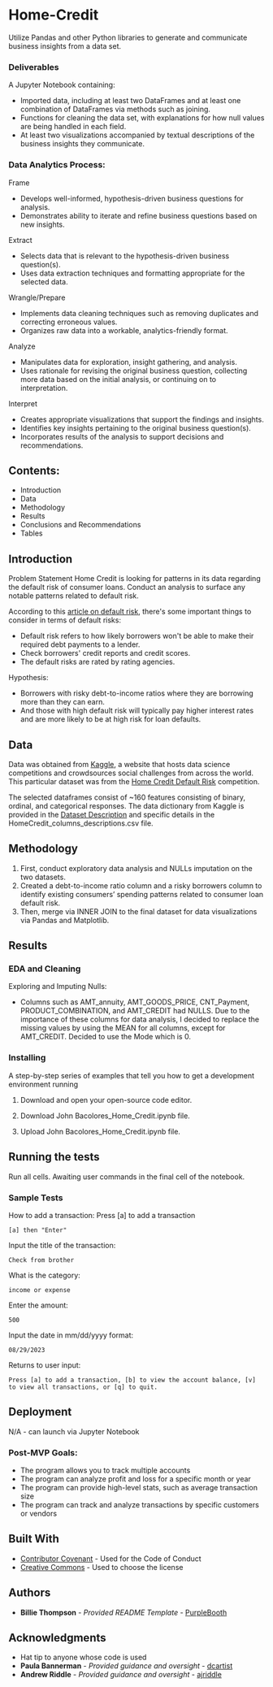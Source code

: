 # Home-Credit
Utilize Pandas and other Python libraries to generate and communicate business insights from a data set.

### Deliverables
A Jupyter Notebook containing:
- Imported data, including at least two DataFrames and at least one combination of DataFrames via methods such as joining.
- Functions for cleaning the data set, with explanations for how null values are being handled in each field.
- At least two visualizations accompanied by textual descriptions of the business insights they communicate.

### Data Analytics Process:
Frame 
- Develops well-informed, hypothesis-driven business questions for analysis.
- Demonstrates ability to iterate and refine business questions based on new insights.

Extract
- Selects data that is relevant to the hypothesis-driven business question(s). 
- Uses data extraction techniques and formatting appropriate for the selected data.

Wrangle/Prepare
- Implements data cleaning techniques such as removing duplicates and correcting erroneous values. 
- Organizes raw data into a workable, analytics-friendly format. 

Analyze
- Manipulates data for exploration, insight gathering, and analysis.
- Uses rationale for revising the original business question, collecting more data based on the initial analysis, or continuing on to interpretation. 

Interpret
- Creates appropriate visualizations that support the findings and insights. 
- Identifies key insights pertaining to the original business question(s).
- Incorporates results of the analysis to support decisions and recommendations.

## Contents:
- Introduction
- Data
- Methodology
- Results
- Conclusions and Recommendations
- Tables

## Introduction
Problem Statement
Home Credit is looking for patterns in its data regarding the default risk of consumer loans. Conduct an analysis to surface any notable patterns related to default risk.

According to this [article on default risk](https://www.investopedia.com/terms/d/defaultrisk.asp#:~:text=Default%20risk%20refers%20to%20the,credit%20reports%20and%20credit%20scores), 
there's some important things to consider in terms of default risks:
- Default risk refers to how likely borrowers won't be able to make their required debt payments to a lender.
- Check borrowers' credit reports and credit scores.
- The default risks are rated by rating agencies.

Hypothesis: 
- Borrowers with risky debt-to-income ratios where they are borrowing more than they can earn. 
- And those with high default risk will typically pay higher interest rates and are more likely to be at high risk for loan defaults.

## Data

Data was obtained from [Kaggle](https://www.kaggle.com), a website that hosts data science competitions and crowdsources social challenges from across the world. This particular dataset was from the [Home Credit Default Risk](https://www.kaggle.com/competitions/home-credit-default-risk/data) competition.

The selected dataframes consist of ~160 features consisting of binary, ordinal, and categorical responses. The data dictionary from Kaggle is provided in the [Dataset Description](https://www.kaggle.com/competitions/home-credit-default-risk/data) and specific details in the HomeCredit_columns_descriptions.csv file.

## Methodology

1. First, conduct exploratory data analysis and NULLs imputation on the two datasets.
2. Created a debt-to-income ratio column and a risky borrowers column to identify existing consumers’ spending patterns related to consumer loan default risk.
3. Then, merge via INNER JOIN to the final dataset for data visualizations via Pandas and Matplotlib.

## Results
### EDA and Cleaning
Exploring and Imputing Nulls:
- Columns such as AMT_annuity, AMT_GOODS_PRICE, CNT_Payment, PRODUCT_COMBINATION, and AMT_CREDIT had NULLS. Due to the importance of these columns for data analysis, I decided to replace the missing values by using the MEAN for all columns, except for AMT_CREDIT. Decided to use the Mode which is 0. 


### Installing

A step-by-step series of examples that tell you how to get a development
environment running

1. Download and open your open-source code editor. 

2. Download John Bacolores_Home_Credit.ipynb file.

3. Upload John Bacolores_Home_Credit.ipynb file.

## Running the tests

Run all cells. Awaiting user commands in the final cell of the notebook. 

### Sample Tests

How to add a transaction: Press [a] to add a transaction

    [a] then "Enter"

Input the title of the transaction:

    Check from brother

What is the category:

    income or expense

Enter the amount:

    500

Input the date in mm/dd/yyyy format:

    08/29/2023

Returns to user input: 

    Press [a] to add a transaction, [b] to view the account balance, [v] to view all transactions, or [q] to quit.

## Deployment

N/A - can launch via Jupyter Notebook

### Post-MVP Goals:
- The program allows you to track multiple accounts
- The program can analyze profit and loss for a specific month or year
- The program can provide high-level stats, such as average transaction size
- The program can track and analyze transactions by specific customers or vendors

## Built With

  - [Contributor Covenant](https://www.contributor-covenant.org/) - Used
    for the Code of Conduct
  - [Creative Commons](https://creativecommons.org/) - Used to choose
    the license

## Authors

- **Billie Thompson** - *Provided README Template* -
    [PurpleBooth](https://github.com/PurpleBooth)

## Acknowledgments

- Hat tip to anyone whose code is used
- **Paula Bannerman** - *Provided guidance and oversight* - [dcartist](https://github.com/dcartist)
- **Andrew Riddle** - *Provided guidance and oversight* - [ajriddle](https://github.com/ajriddle)
